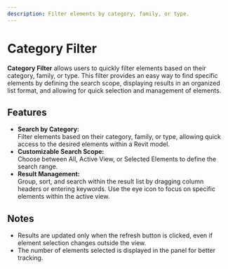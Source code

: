 ```yaml
---
description: Filter elements by category, family, or type.
---
```


# Category Filter

**Category Filter** allows users to quickly filter elements based on their category, family, or type. This filter provides an easy way to find specific elements by defining the search scope, displaying results in an organized list format, and allowing for quick selection and management of elements.

## **Features**

* **Search by Category:**\
  Filter elements based on their category, family, or type, allowing quick access to the desired elements within a Revit model.
* **Customizable Search Scope:**\
  Choose between All, Active View, or Selected Elements to define the search range.
* **Result Management:**\
  Group, sort, and search within the result list by dragging column headers or entering keywords. Use the eye icon to focus on specific elements within the active view.

## **Notes**

* Results are updated only when the refresh button is clicked, even if element selection changes outside the view.
* The number of elements selected is displayed in the panel for better tracking.
